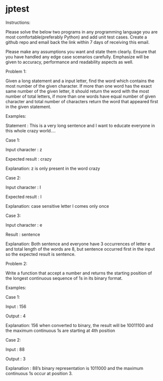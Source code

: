 # jptest


Instructions:

Please solve the below two programs in any programming language you are most comfortable(preferably Python) and add unit test cases. Create a github repo and email back the link within 7 days of receiving this email.

Please make any assumptions you want and state them clearly. Ensure that you have handled any edge case scenarios carefully. Emphasize will be given to accuracy, performance and readability aspects as well.

 

Problem 1:

Given a long statement and a input letter, find the word which contains the most number of the given character. If more than one word has the exact same number of the given letter, it should return the word with the most number of total letters, if more than one words have equal number of given character and total number of characters return the word that appeared first in the given statement.

 

Examples:

Statement : This is a very long sentence and I want to educate everyone in this whole crazy world….

 

Case 1:

Input character : z

Expected result : crazy

Explanation: z is only present in the word crazy

 

Case 2:

Input character : I

Expected result : I

Explanation: case sensitive letter I comes only once

 

Case 3:

Input character : e

Result : sentence

Explanation: Both sentence and everyone have 3 occurrences of letter e and total length of the words are 8, but sentence occurred first in the input so the expected result is sentence.

 

Problem 2:

Write a function that accept a number and returns the starting position of the longest continuous sequence of 1s in its binary format.

 

Examples:

Case 1:

Input : 156

Output : 4

Explanation: 156 when converted to binary, the result will be 10011100 and the maximum continuous 1s are starting at 4th position

 

Case 2:

Input : 88

Output : 3

Explanation : 88’s binary representation is 1011000 and the maximum continuous 1s occur at position 3.

 

